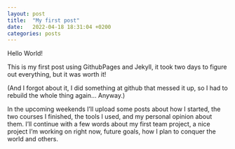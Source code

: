 ```yaml
---
layout: post
title:  "My first post"
date:   2022-04-18 18:31:04 +0200
categories: posts
---
```


Hello World!

This is my first post using GithubPages and Jekyll, it took two days to figure out everything, but it was worth it! 

(And I forgot about it, I did something at github that messed it up, so I had to rebuild the whole thing again… Anyway.)

In the upcoming weekends I’ll upload some posts about how I started, the two courses I finished, the tools I used, and my personal opinion about them. 
I’ll continue with a few words about my first team project, a nice project I’m working on right now, future goals, how I plan to conquer the world and others.
